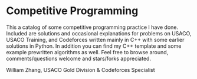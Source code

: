 # Competitive Programming
This a catalog of some competitive programming practice I have done. Included are solutions and occasional explanations for problems on USACO, USACO Training, and Codeforces written mainly in C++ with some earlier solutions in Python. In addition you can find my C++ template and some example prewritten algorithms as well. Feel free to browse around, comments/questions welcome and stars/forks appreciated.

William Zhang, USACO Gold Division & Codeforces Specialist
